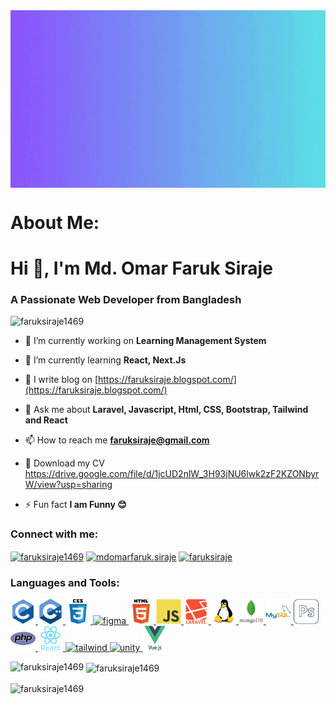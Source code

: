 <img align="center" alt="coding" width="800" src="https://github.com/faruksiraje1469/faruksiraje1469/blob/main/img.gif">
<h1 align="left">About Me:</h1> 
<h1 align="left">Hi 👋, I'm Md. Omar Faruk Siraje</h1>
<h3 align="left">A Passionate Web Developer from Bangladesh</h3> 
<p align="left"> <img src="https://komarev.com/ghpvc/?username=faruksiraje1469&label=Profile%20views&color=0e75b6&style=flat" alt="faruksiraje1469" /> </p>

- 🔭 I’m currently working on **Learning Management System**

- 🌱 I’m currently learning **React, Next.Js**

- 📝 I  write blog on [https://faruksiraje.blogspot.com/](https://faruksiraje.blogspot.com/)

- 💬 Ask me about **Laravel, Javascript, Html, CSS, Bootstrap, Tailwind and React**

- 📫 How to reach me **faruksiraje@gmail.com**

- 📄 Download my CV https://drive.google.com/file/d/1jcUD2nlW_3H93jNU6lwk2zF2KZONbyrW/view?usp=sharing

- ⚡ Fun fact **I am Funny 😊**

<h3 align="left">Connect with me:</h3>
<p align="left">
<a href="https://linkedin.com/in/faruksiraje1469" target="blank"><img align="center" src="https://raw.githubusercontent.com/rahuldkjain/github-profile-readme-generator/master/src/images/icons/Social/linked-in-alt.svg" alt="faruksiraje1469" height="30" width="40" /></a>
<a href="https://fb.com/mdomarfaruk.siraje" target="blank"><img align="center" src="https://raw.githubusercontent.com/rahuldkjain/github-profile-readme-generator/master/src/images/icons/Social/facebook.svg" alt="mdomarfaruk.siraje" height="30" width="40" /></a>
<!-- <a href="https://instagram.com/mdomarfaruk.siraje" target="blank"><img align="center" src="https://raw.githubusercontent.com/rahuldkjain/github-profile-readme-generator/master/src/images/icons/Social/instagram.svg" alt="mdomarfaruk.siraje" height="30" width="40" /></a>
<a href="https://www.youtube.com/c/@faruksiraje1469" target="blank"><img align="center" src="https://raw.githubusercontent.com/rahuldkjain/github-profile-readme-generator/master/src/images/icons/Social/youtube.svg" alt="@faruksiraje1469" height="30" width="40" /></a> -->
<a href="https://www.codechef.com/users/faruksiraje" target="blank"><img align="center" src="https://cdn.jsdelivr.net/npm/simple-icons@3.1.0/icons/codechef.svg" alt="faruksiraje" height="30" width="40" /></a>
</p>

<h3 align="left">Languages and Tools:</h3>
<p align="left"> <a href="https://www.cprogramming.com/" target="_blank" rel="noreferrer"> <img src="https://raw.githubusercontent.com/devicons/devicon/master/icons/c/c-original.svg" alt="c" width="40" height="40"/> </a> <a href="https://www.w3schools.com/cpp/" target="_blank" rel="noreferrer"> <img src="https://raw.githubusercontent.com/devicons/devicon/master/icons/cplusplus/cplusplus-original.svg" alt="cplusplus" width="40" height="40"/> </a> <a href="https://www.w3schools.com/css/" target="_blank" rel="noreferrer"> <img src="https://raw.githubusercontent.com/devicons/devicon/master/icons/css3/css3-original-wordmark.svg" alt="css3" width="40" height="40"/> </a> <a href="https://www.figma.com/" target="_blank" rel="noreferrer"> <img src="https://www.vectorlogo.zone/logos/figma/figma-icon.svg" alt="figma" width="40" height="40"/> </a> <a href="https://www.w3.org/html/" target="_blank" rel="noreferrer"> <img src="https://raw.githubusercontent.com/devicons/devicon/master/icons/html5/html5-original-wordmark.svg" alt="html5" width="40" height="40"/> </a> <a href="https://developer.mozilla.org/en-US/docs/Web/JavaScript" target="_blank" rel="noreferrer"> <img src="https://raw.githubusercontent.com/devicons/devicon/master/icons/javascript/javascript-original.svg" alt="javascript" width="40" height="40"/> </a> <a href="https://laravel.com/" target="_blank" rel="noreferrer"> <img src="https://raw.githubusercontent.com/devicons/devicon/master/icons/laravel/laravel-plain-wordmark.svg" alt="laravel" width="40" height="40"/> </a> <a href="https://www.linux.org/" target="_blank" rel="noreferrer"> <img src="https://raw.githubusercontent.com/devicons/devicon/master/icons/linux/linux-original.svg" alt="linux" width="40" height="40"/> </a> <a href="https://www.mongodb.com/" target="_blank" rel="noreferrer"> <img src="https://raw.githubusercontent.com/devicons/devicon/master/icons/mongodb/mongodb-original-wordmark.svg" alt="mongodb" width="40" height="40"/> </a> <a href="https://www.mysql.com/" target="_blank" rel="noreferrer"> <img src="https://raw.githubusercontent.com/devicons/devicon/master/icons/mysql/mysql-original-wordmark.svg" alt="mysql" width="40" height="40"/> </a> <a href="https://www.photoshop.com/en" target="_blank" rel="noreferrer"> <img src="https://raw.githubusercontent.com/devicons/devicon/master/icons/photoshop/photoshop-line.svg" alt="photoshop" width="40" height="40"/> </a> <a href="https://www.php.net" target="_blank" rel="noreferrer"> <img src="https://raw.githubusercontent.com/devicons/devicon/master/icons/php/php-original.svg" alt="php" width="40" height="40"/> </a> <a href="https://reactjs.org/" target="_blank" rel="noreferrer"> <img src="https://raw.githubusercontent.com/devicons/devicon/master/icons/react/react-original-wordmark.svg" alt="react" width="40" height="40"/> </a> <a href="https://tailwindcss.com/" target="_blank" rel="noreferrer"> <img src="https://www.vectorlogo.zone/logos/tailwindcss/tailwindcss-icon.svg" alt="tailwind" width="40" height="40"/> </a> <a href="https://unity.com/" target="_blank" rel="noreferrer"> <img src="https://www.vectorlogo.zone/logos/unity3d/unity3d-icon.svg" alt="unity" width="40" height="40"/> </a> <a href="https://vuejs.org/" target="_blank" rel="noreferrer"> <img src="https://raw.githubusercontent.com/devicons/devicon/master/icons/vuejs/vuejs-original-wordmark.svg" alt="vuejs" width="40" height="40"/> </a> </p>

<p><img align="left" src="https://github-readme-stats.vercel.app/api/top-langs?username=faruksiraje1469&show_icons=true&locale=en&layout=compact" alt="faruksiraje1469" /></p>

<p>&nbsp;<img align="center" src="https://github-readme-stats.vercel.app/api?username=faruksiraje1469&show_icons=true&locale=en" alt="faruksiraje1469" /></p>

<p><img align="center" src="https://github-readme-streak-stats.herokuapp.com/?user=faruksiraje1469&" alt="faruksiraje1469" /></p>
